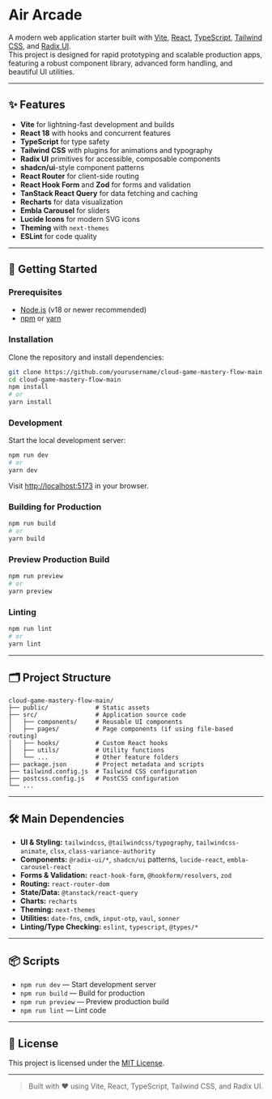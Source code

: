 # Air Arcade

A modern web application starter built with [Vite](https://vitejs.dev/), [React](https://react.dev/), [TypeScript](https://www.typescriptlang.org/), [Tailwind CSS](https://tailwindcss.com/), and [Radix UI](https://www.radix-ui.com/).  
This project is designed for rapid prototyping and scalable production apps, featuring a robust component library, advanced form handling, and beautiful UI utilities.

---

## ✨ Features

- **Vite** for lightning-fast development and builds
- **React 18** with hooks and concurrent features
- **TypeScript** for type safety
- **Tailwind CSS** with plugins for animations and typography
- **Radix UI** primitives for accessible, composable components
- **shadcn/ui**-style component patterns
- **React Router** for client-side routing
- **React Hook Form** and **Zod** for forms and validation
- **TanStack React Query** for data fetching and caching
- **Recharts** for data visualization
- **Embla Carousel** for sliders
- **Lucide Icons** for modern SVG icons
- **Theming** with `next-themes`
- **ESLint** for code quality

---

## 🚀 Getting Started

### Prerequisites

- [Node.js](https://nodejs.org/) (v18 or newer recommended)
- [npm](https://www.npmjs.com/) or [yarn](https://yarnpkg.com/)

### Installation

Clone the repository and install dependencies:

```sh
git clone https://github.com/yourusername/cloud-game-mastery-flow-main.git
cd cloud-game-mastery-flow-main
npm install
# or
yarn install
```

### Development

Start the local development server:

```sh
npm run dev
# or
yarn dev
```

Visit [http://localhost:5173](http://localhost:5173) in your browser.

### Building for Production

```sh
npm run build
# or
yarn build
```

### Preview Production Build

```sh
npm run preview
# or
yarn preview
```

### Linting

```sh
npm run lint
# or
yarn lint
```

---

## 🗂️ Project Structure

```
cloud-game-mastery-flow-main/
├── public/             # Static assets
├── src/                # Application source code
│   ├── components/     # Reusable UI components
│   ├── pages/          # Page components (if using file-based routing)
│   ├── hooks/          # Custom React hooks
│   ├── utils/          # Utility functions
│   └── ...             # Other feature folders
├── package.json        # Project metadata and scripts
├── tailwind.config.js  # Tailwind CSS configuration
├── postcss.config.js   # PostCSS configuration
└── ...
```

---

## 🛠️ Main Dependencies

- **UI & Styling:** `tailwindcss`, `@tailwindcss/typography`, `tailwindcss-animate`, `clsx`, `class-variance-authority`
- **Components:** `@radix-ui/*`, `shadcn/ui` patterns, `lucide-react`, `embla-carousel-react`
- **Forms & Validation:** `react-hook-form`, `@hookform/resolvers`, `zod`
- **Routing:** `react-router-dom`
- **State/Data:** `@tanstack/react-query`
- **Charts:** `recharts`
- **Theming:** `next-themes`
- **Utilities:** `date-fns`, `cmdk`, `input-otp`, `vaul`, `sonner`
- **Linting/Type Checking:** `eslint`, `typescript`, `@types/*`

---

## 📦 Scripts

- `npm run dev` — Start development server
- `npm run build` — Build for production
- `npm run preview` — Preview production build
- `npm run lint` — Lint code

---

## 📄 License

This project is licensed under the [MIT License](LICENSE).

---

> Built with ❤️ using Vite, React, TypeScript, Tailwind CSS, and Radix UI.
